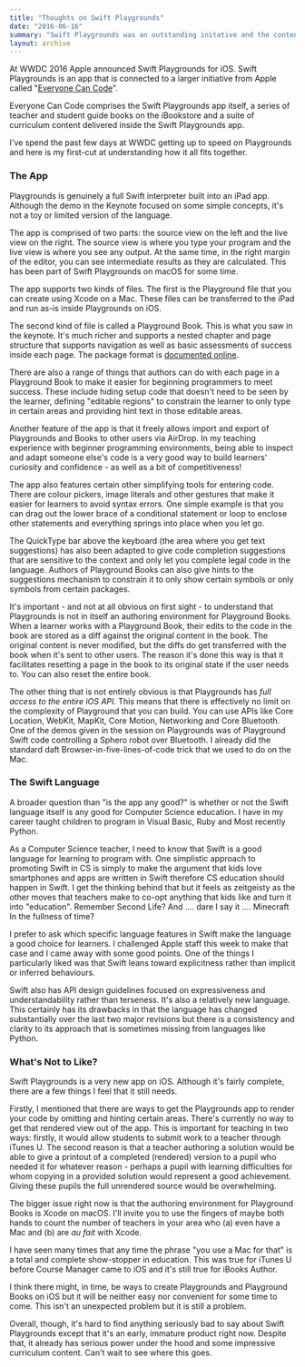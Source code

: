 ```yaml
---
title: "Thoughts on Swift Playgrounds"
date: "2016-06-16"
summary: "Swift Playgrounds was an outstanding initative and the content was so very well written. As with too many Apple Edu products, it hasn't had the follow-through it needed. We went through a few years where Playgrounds was extremely glitchy."
layout: archive
---
```


At WWDC 2016 Apple announced Swift Playgrounds for iOS. Swift Playgrounds is an app that is connected to a larger initiative from Apple called "[Everyone Can Code](http://www.apple.com/education/everyone-can-code/)".

Everyone Can Code comprises the Swift Playgrounds app itself, a series of teacher and student guide books on the iBookstore and a suite of curriculum content delivered inside the Swift Playgrounds app.

I've spend the past few days at WWDC getting up to speed on Playgrounds and here is my first-cut at understanding how it all fits together.

### The App

Playgrounds is genuinely a full Swift interpreter built into an iPad app. Although the demo in the Keynote focused on some simple concepts, it's not a toy or limited version of the language.

The app is comprised of two parts: the source view on the left and the live view on the right. The source view is where you type your program and the live view is where you see any output. At the same time, in the right margin of the editor, you can see intermediate results as they are calculated. This has been part of Swift Playgrounds on macOS for some time.

The app supports two kinds of files. The first is the Playground file that you can create using Xcode on a Mac. These files can be transferred to the iPad and run as-is inside Playgrounds on iOS.

The second kind of file is called a Playground Book. This is what you saw in the keynote. It's much richer and supports a nested chapter and page structure that supports navigation as well as basic assessments of success inside each page. The package format is [documented online](https://developer.apple.com/library/prerelease/content/documentation/Xcode/Conceptual/swift_playgrounds_doc_format/index.html).

There are also a range of things that authors can do with each page in a Playground Book to make it easier for beginning programmers to meet success. These include hiding setup code that doesn't need to be seen by the learner, defining "editable regions" to constrain the learner to only type in certain areas and providing hint text in those editable areas.

Another feature of the app is that it freely allows import and export of Playgrounds and Books to other users via AirDrop. In my teaching experience with beginner programming environments, being able to inspect and adapt someone else's code is a very good way to build learners' curiosity and confidence - as well as a bit of competitiveness!

The app also features certain other simplifying tools for entering code. There are colour pickers, image literals and other gestures that make it easier for learners to avoid syntax errors. One simple example is that you can drag out the lower brace of a conditional statement or loop to enclose other statements and everything springs into place when you let go.

The QuickType bar above the keyboard (the area where you get text suggestions) has also been adapted to give code completion suggestions that are sensitive to the context and only let you complete legal code in the language. Authors of Playground Books can also give hints to the suggestions mechanism to constrain it to only show certain symbols or only symbols from certain packages.

It's important - and not at all obvious on first sight - to understand that Playgrounds is not in itself an authoring environment for Playground Books. When a learner works with a Playground Book, their edits to the code in the book are stored as a diff against the original content in the book. The original content is never modified, but the diffs do get transferred with the book when it's sent to other users. The reason it's done this way is that it facilitates resetting a page in the book to its original state if the user needs to. You can also reset the entire book.

The other thing that is not entirely obvious is that Playgrounds has _full access to the entire iOS API_. This means that there is effectively no limit on the complexity of Playground that you can build. You can use APIs like Core Location, WebKit, MapKit, Core Motion, Networking and Core Bluetooth. One of the demos given in the session on Playgrounds was of Playground Swift code controlling a Sphero robot over Bluetooth. I already did the standard daft Browser-in-five-lines-of-code trick that we used to do on the Mac.

### The Swift Language

A broader question than "is the app any good?" is whether or not the Swift language itself is any good for Computer Science education. I have in my career taught children to program in Visual Basic, Ruby and Most recently Python.

As a Computer Science teacher, I need to know that Swift is a good language for learning to program with. One simplistic approach to promoting Swift in CS is simply to make the argument that kids love smartphones and apps are written in Swift therefore CS education should happen in Swift. I get the thinking behind that but it feels as zeitgeisty as the other moves that teachers make to co-opt anything that kids like and turn it into "education". Remember Second Life? And .... dare I say it .... Minecraft In the fullness of time?

I prefer to ask which specific language features in Swift make the language a good choice for learners. I challenged Apple staff this week to make that case and I came away with some good points. One of the things I particularly liked was that Swift leans toward explicitness rather than implicit or inferred behaviours.

Swift also has API design guidelines focused on expressiveness and understandability rather than terseness. It's also a relatively new language. This certainly has its drawbacks in that the language has changed substantially over the last two major revisions but there is a consistency and clarity to its approach that is sometimes missing from languages like Python.

### What's Not to Like?

Swift Playgrounds is a very new app on iOS. Although it's fairly complete, there are a few things I feel that it still needs.

Firstly, I mentioned that there are ways to get the Playgrounds app to render your code by omitting and hinting certain areas. There's currently no way to get that rendered view out of the app. This is important for teaching in two ways: firstly, it would allow students to submit work to a teacher through iTunes U. The second reason is that a teacher authoring a solution would be able to give a printout of a completed (rendered) version to a pupil who needed it for whatever reason - perhaps a pupil with learning difficulties for whom copying in a provided solution would represent a good achievement. Giving these pupils the full unrendered source would be overwhelming.

The bigger issue right now is that the authoring environment for Playground Books is Xcode on macOS. I'll invite you to use the fingers of maybe both hands to count the number of teachers in your area who (a) even have a Mac and (b) are _au fait_ with Xcode.

I have seen many times that any time the phrase "you use a Mac for that" is a total and complete show-stopper in education. This was true for iTunes U before Course Manager came to iOS and it's still true for iBooks Author.

I think there might, in time, be ways to create Playgrounds and Playground Books on iOS but it will be neither easy nor convenient for some time to come. This isn't an unexpected problem but it is still a problem.

Overall, though, it's hard to find anything seriously bad to say about Swift Playgrounds except that it's an early, immature product right now. Despite that, it already has serious power under the hood and some impressive curriculum content. Can't wait to see where this goes.
